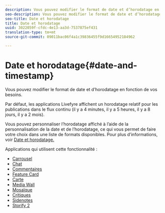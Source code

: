 ```yaml
---
description: Vous pouvez modifier le format de date et d’horodatage en fonction de vos besoins.
seo-description: Vous pouvez modifier le format de date et d’horodatage en fonction de vos besoins.
seo-title: Date et horodatage
title: Date et horodatage
uuid: 3022059f-cfdc-4e13-aa3d-7537875ef431
translation-type: tm+mt
source-git-commit: 09011bac06f4a1c39836455f9d16654952184962

---
```



# Date et horodatage{#date-and-timestamp}

Vous pouvez modifier le format de date et d’horodatage en fonction de vos besoins.

Par défaut, les applications Livefyre affichent un horodatage relatif pour les publications dans le flux continu (il y a 4 minutes, il y a 5 heures, il y a 8 jours, il y a 2 mois).

Vous pouvez personnaliser l’horodatage affiché à l’aide de la personnalisation de la date et de l’horodatage, ce qui vous permet de faire votre choix dans une liste de formats disponibles. Pour plus d’informations, voir [Date et horodatage.](/help/using/c-features-livefyre/c-styling-features/c-date-and-timestamp.md)

Applications qui utilisent cette fonctionnalité :

* [Carrousel](/help/using/c-about-apps/c-carousel-app/c-carousel-app.md#c_carousel_app)
* [Chat](/help/using/c-about-apps/c-chat-app/c-chat-app.md#c_chat_app)
* [Commentaires](/help/using/c-about-apps/c-comments/c-comments.md)
* [Feature Card](/help/using/c-about-apps/c-feature-card-app/c-feature-card-app.md#c_feature_card_app)
* [Carte](/help/using/c-about-apps/c-map-app/c-map-app.md#c_map_app)
* [Media Wall](/help/using/c-about-apps/c-media-wall-app/c-media-wall-app.md#c_media_wall_app)
* [Mosaïque](/help/using/c-about-apps/c-mosaic-app/c-mosaic-app.md#c_mosaic_app)
* [Critiques](/help/using/c-about-apps/c-reviews-app/c-reviews-app.md#c_reviews_app)
* [Sidenotes](/help/using/c-about-apps/c-sidenotes-app/c-sidenotes-app.md#c_sidenotes_app)
* [Storify 2](/help/using/c-about-apps/c-storify2/c-storify2.md#c_storify2)


